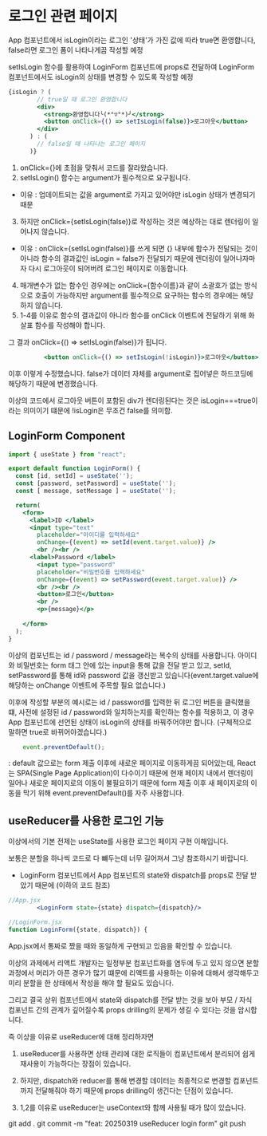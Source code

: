 # 로그인 관련 페이지

App 컴포넌트에서 isLogin이라는 로그인 '상태'가 가진 값에 따라 true면 환영합니다, false라면 로그인 폼이 나타나게끔 작성할 예정

setIsLogin 함수를 활용하여 LoginForm 컴포넌트에 props로 전달하여 LoginForm 컴포넌트에서도 isLogin의 상태를 변경할 수 있도록 작성할 예정

```jsx
{isLogin ? (
        // true일 때 로그인 환영합니다
        <div>
          <strong>환영합니다╰(*°▽°*)╯</strong>
          <button onClick={() => setIsLogin(false)}>로그아웃</button>
        </div>
      ) : (
        // false일 때 나타나는 로그인 페이지
      )}
```
1. onClick={}에 초점을 맞춰서 코드를 잘라왔습니다.
2. setIsLogin() 함수는 argument가 필수적으로 요구됩니다.
- 이유 : 업데이트되는 값을 argument로 가지고 있어야만 isLogin 상태가 변경되기 때문
3. 하지만 onClick={setIsLogin(false)}로 작성하는 것은 예상하는 대로 렌더링이 일어나지 않습니다.
- 이유 : onClick={setIsLogin(false)}를 쓰게 되면 {} 내부에 함수가 전달되는 것이 아니라 함수의 결과값인 isLogin = false가 전달되기 때문에 렌더링이 일어나자마자 다시 로그아웃이 되어버려 로그인 페이지로 이동합니다.
4. 매개변수가 없는 함수인 경우에는 onClick={함수이름}과 같이 소괄호가 없는 방식으로 호출이 가능하지만 argument를 필수적으로 요구하는 함수의 경우에는 해당하지 않습니다.
5. 1-4를 이유로 함수의 결과값이 아니라 함수를 onClick 이벤트에 전달하기 위해 화살표 함수를 작성해야 합니다.

그 결과 onClick={() => setIsLogin(false)}가 됩니다.

```jsx
          <button onClick={() => setIsLogin(!isLogin)}>로그아웃</button>
```
이후 이렇게 수정했습니다.
false가 데이터 자체를 argument로 집어넣은 하드코딩에 해당하기 때문에 변경했습니다.

이상의 코드에서 로그아웃 버튼이 포함된 div가 렌더링된다는 것은 isLogin===true이라는 의미이기 떄문에 !isLogin은 무조건 false를 의미함.

## LoginForm Component 

```jsx
import { useState } from "react";

export default function LoginForm() {
  const [id, setId] = useState('');
  const [password, setPassword] = useState('');
  const [ message, setMessage ] = useState('');

  return(
    <form>
      <label>ID </label>
      <input type="text"
        placeholder="아이디를 입력하세요" 
        onChange={(event) => setId(event.target.value)} />
        <br /><br />
      <label>Password </label>
        <input type="password"
        placeholder="비밀번호를 입력하세요" 
        onChange={(event) => setPassword(event.target.value)} />
        <br /><br />
        <button>로그인</button>
        <br />
        <p>{message}</p>
      
    </form>
  );
}
```

이상의 컴포넌트는 id / password / message라는 복수의 상태를 사용합니다.
아이디와 비밀번호는 form 태그 안에 있는 input을 통해 값을 전달 받고 있고,
setId, setPassword를 통해 id와 password 값을 갱신받고 있습니다(event.target.value에 해당하는 onChange 이벤트에 주목할 필요 없습니다.)

이후에 작성할 부분의 예시로는 id / password를 입력한 뒤 로그인 버튼을 클릭했을 떄, 사전에 설정된 id / password와 일치하는지를 확인하는 함수를 적용하고, 이 경우 App 컴포넌트에 선언된 상태이 isLogin의 상태를 바꿔주어야만 합니다. (구체적으로 말하면 true로 바뀌어야겠습니다.)

```jsx
    event.preventDefault();
```
: default 값으로는 form 제출 이후에 새로운 페이지로 이동하게끔 되어있는데, React는 SPA(Single Page Application)이 다수이기 때문에 현재 페이지 내에서 렌더링이 일어나 새로운 페이지로의 이동이 불필요하기 때문에 form 제출 이후 새 페이지로의 이동을 막기 위해 event.preventDefault()를 자주 사용합니다.

## useReducer를 사용한 로그인 기능

이상에서의 기본 전제는 useState를 사용한 로그인 페이지 구현 이해입니다.

보통은 분할을 하나씩 코드로 다 뺴두는데 너무 길어져서 그냥 참조하시기 바랍니다.

- LoginForm 컴포넌트에서 App 컴포넌트의 state와 dispatch를 props로 전달 받았기 때문에 (이하의 코드 참조)
```jsx
//App.jsx
        <LoginForm state={state} dispatch={dispatch}/>
```
```jsx
//LoginForm.jsx
function LoginForm({state, dispatch}) {
```
App.jsx에서 통짜로 짰을 때와 동일하게 구현되고 있음을 확인할 수 있습니다. 

이상의 과제에서 리액트 개발자는 일정부분 컴포넌트화를 염두에 두고 있지 않으면 분할 과정에서 머리가 아픈 경우가 많기 떄문에 리액트를 사용하는 이유에 대해서 생각해두고 미리 분할을 한 상태에서 작성을 해야 할 필요도 있습니다.

그리고 결국 상위 컴포넌트에서 state와 dispatch를 전달 받는 것을 보아 부모 / 자식 컴포넌트 간의 관계가 깊어질수록 props drilling의 문제가 생길 수 있다는 것을 암시합니다.

즉 이상을 이유로 useReducer에 대해 정리하자면

1. useReducer를 사용하면 상태 관리에 대한 로직들이 컴포넌트에서 분리되어 쉽게 재사용이 가능하다는 장점이 있습니다.

2. 하지만, dispatch와 reducer를 통해 변경할 데이터는 최종적으로 변경할 컴포넌트까지 전달해줘야 하기 때문에 props drilling이 생긴다는 단점이 있습니다.

3. 1,2를 이유로 useReducer는 useContext와 함께 사용될 때가 많이 있습니다.

git add .
git commit -m "feat: 20250319 useReducer login form"
git push







